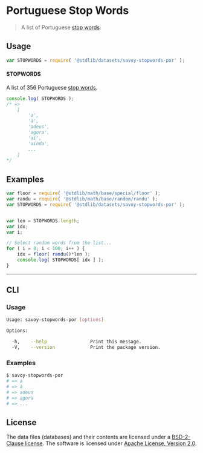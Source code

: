 # Portuguese Stop Words

> A list of Portuguese [stop words][stopwords].


<!-- <intro> -->

<!-- </intro> -->


<!-- <usage> -->

## Usage

``` javascript
var STOPWORDS = require( '@stdlib/datasets/savoy-stopwords-por' );
```

#### STOPWORDS

A list of 356 Portuguese [stop words][stopwords].

``` javascript
console.log( STOPWORDS );
/* =>
    [
        'a',
        'à',
        'adeus',
        'agora',
        'aí',
        'ainda',
        ...
    ]
*/
```

<!-- </usage> -->


<!-- <examples> -->

## Examples

``` javascript
var floor = require( '@stdlib/math/base/special/floor' );
var randu = require( '@stdlib/math/base/random/randu' );
var STOPWORDS = require( '@stdlib/datasets/savoy-stopwords-por' );


var len = STOPWORDS.length;
var idx;
var i;

// Select random words from the list...
for ( i = 0; i < 100; i++ ) {
    idx = floor( randu()*len );
    console.log( STOPWORDS[ idx ] );
}
```

<!-- </examples> -->


<!-- <cli> -->

---

## CLI

<!-- <usage> -->

### Usage

``` bash
Usage: savoy-stopwords-por [options]

Options:

  -h,    --help                Print this message.
  -V,    --version             Print the package version.
```

<!-- </usage> -->


<!-- <examples> -->

### Examples

``` bash
$ savoy-stopwords-por
# => a
# => à
# => adeus
# => agora
# => ...
```

<!-- </examples> -->

<!-- </cli> -->


<!-- <license> -->

## License

The data files (databases) and their contents are licensed under a [BSD-2-Clause license][bsd-license]. The software is licensed under [Apache License, Version 2.0][apache-license].

<!-- </license> -->


<!-- <links> -->

[stopwords]: https://en.wikipedia.org/wiki/Stop_words
[bsd-license]: https://opensource.org/licenses/bsd-license.html
[apache-license]: https://www.apache.org/licenses/LICENSE-2.0

<!-- </links> -->
